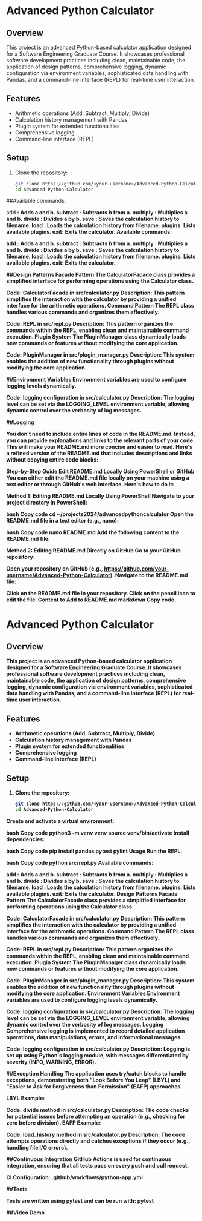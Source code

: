 # Advanced Python Calculator

## Overview

This project is an advanced Python-based calculator application designed for a Software Engineering Graduate Course. It showcases professional software development practices including clean, maintainable code, the application of design patterns, comprehensive logging, dynamic configuration via environment variables, sophisticated data handling with Pandas, and a command-line interface (REPL) for real-time user interaction.

## Features

- Arithmetic operations (Add, Subtract, Multiply, Divide)
- Calculation history management with Pandas
- Plugin system for extended functionalities
- Comprehensive logging
- Command-line interface (REPL)

## Setup

1. Clone the repository:
   ```bash
   git clone https://github.com/<your-username>/Advanced-Python-Calculator.git
   cd Advanced-Python-Calculator


##Available commands:

add <a> <b>: Adds a and b.
subtract <a> <b>: Subtracts b from a.
multiply <a> <b>: Multiplies a and b.
divide <a> <b>: Divides a by b.
save <filename>: Saves the calculation history to filename.
load <filename>: Loads the calculation history from filename.
plugins: Lists available plugins.
exit: Exits the calculator.
Available commands:

add <a> <b>: Adds a and b.
subtract <a> <b>: Subtracts b from a.
multiply <a> <b>: Multiplies a and b.
divide <a> <b>: Divides a by b.
save <filename>: Saves the calculation history to filename.
load <filename>: Loads the calculation history from filename.
plugins: Lists available plugins.
exit: Exits the calculator.


##Design Patterns
Facade Pattern
The CalculatorFacade class provides a simplified interface for performing operations using the Calculator class.

Code: CalculatorFacade in src/calculator.py
Description: This pattern simplifies the interaction with the calculator by providing a unified interface for the arithmetic operations.
Command Pattern
The REPL class handles various commands and organizes them effectively.

Code: REPL in src/repl.py
Description: This pattern organizes the commands within the REPL, enabling clean and maintainable command execution.
Plugin System
The PluginManager class dynamically loads new commands or features without modifying the core application.

Code: PluginManager in src/plugin_manager.py
Description: This system enables the addition of new functionality through plugins without modifying the core application.


##Environment Variables
Environment variables are used to configure logging levels dynamically.

Code: logging configuration in src/calculator.py
Description: The logging level can be set via the LOGGING_LEVEL environment variable, allowing dynamic control over the verbosity of log messages.


##Logging

You don't need to include entire lines of code in the README.md. Instead, you can provide explanations and links to the relevant parts of your code. This will make your README.md more concise and easier to read. Here's a refined version of the README.md that includes descriptions and links without copying entire code blocks:

Step-by-Step Guide
Edit README.md Locally Using PowerShell or GitHub
You can either edit the README.md file locally on your machine using a text editor or through GitHub's web interface. Here's how to do it:

Method 1: Editing README.md Locally Using PowerShell
Navigate to your project directory in PowerShell:

bash
Copy code
cd ~/projects2024/advancedpythoncalculator
Open the README.md file in a text editor (e.g., nano):

bash
Copy code
nano README.md
Add the following content to the README.md file:

Method 2: Editing README.md Directly on GitHub
Go to your GitHub repository:

Open your repository on GitHub (e.g., https://github.com/your-username/Advanced-Python-Calculator).
Navigate to the README.md file:

Click on the README.md file in your repository.
Click on the pencil icon to edit the file.
Content to Add to README.md
markdown
Copy code
# Advanced Python Calculator

## Overview

This project is an advanced Python-based calculator application designed for a Software Engineering Graduate Course. It showcases professional software development practices including clean, maintainable code, the application of design patterns, comprehensive logging, dynamic configuration via environment variables, sophisticated data handling with Pandas, and a command-line interface (REPL) for real-time user interaction.

## Features

- Arithmetic operations (Add, Subtract, Multiply, Divide)
- Calculation history management with Pandas
- Plugin system for extended functionalities
- Comprehensive logging
- Command-line interface (REPL)

## Setup

1. Clone the repository:
   ```bash
   git clone https://github.com/<your-username>/Advanced-Python-Calculator.git
   cd Advanced-Python-Calculator
Create and activate a virtual environment:

bash
Copy code
python3 -m venv venv
source venv/bin/activate
Install dependencies:

bash
Copy code
pip install pandas pytest pylint
Usage
Run the REPL:

bash
Copy code
python src/repl.py
Available commands:

add <a> <b>: Adds a and b.
subtract <a> <b>: Subtracts b from a.
multiply <a> <b>: Multiplies a and b.
divide <a> <b>: Divides a by b.
save <filename>: Saves the calculation history to filename.
load <filename>: Loads the calculation history from filename.
plugins: Lists available plugins.
exit: Exits the calculator.
Design Patterns
Facade Pattern
The CalculatorFacade class provides a simplified interface for performing operations using the Calculator class.

Code: CalculatorFacade in src/calculator.py
Description: This pattern simplifies the interaction with the calculator by providing a unified interface for the arithmetic operations.
Command Pattern
The REPL class handles various commands and organizes them effectively.

Code: REPL in src/repl.py
Description: This pattern organizes the commands within the REPL, enabling clean and maintainable command execution.
Plugin System
The PluginManager class dynamically loads new commands or features without modifying the core application.

Code: PluginManager in src/plugin_manager.py
Description: This system enables the addition of new functionality through plugins without modifying the core application.
Environment Variables
Environment variables are used to configure logging levels dynamically.

Code: logging configuration in src/calculator.py
Description: The logging level can be set via the LOGGING_LEVEL environment variable, allowing dynamic control over the verbosity of log messages.
Logging
Comprehensive logging is implemented to record detailed application operations, data manipulations, errors, and informational messages.

Code: logging configuration in src/calculator.py
Description: Logging is set up using Python's logging module, with messages differentiated by severity (INFO, WARNING, ERROR).


##Exception Handling
The application uses try/catch blocks to handle exceptions, demonstrating both "Look Before You Leap" (LBYL) and "Easier to Ask for Forgiveness than Permission" (EAFP) approaches.

LBYL Example:

Code: divide method in src/calculator.py
Description: The code checks for potential issues before attempting an operation (e.g., checking for zero before division).
EAFP Example:

Code: load_history method in src/calculator.py
Description: The code attempts operations directly and catches exceptions if they occur (e.g., handling file I/O errors).


##Continuous Integration
GitHub Actions is used for continuous integration, ensuring that all tests pass on every push and pull request.

CI Configuration: .github/workflows/python-app.yml


##Tests

Tests are written using pytest and can be run with:
pytest

##Video Demo
